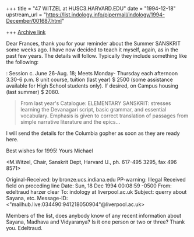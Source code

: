 +++
title = "47 WITZEL at HUSC3.HARVARD.EDU"
date = "1994-12-18"
upstream_url = "https://list.indology.info/pipermail/indology/1994-December/001687.html"

+++
[Archive link](https://list.indology.info/pipermail/indology/1994-December/001687.html)

Dear Frances,
thank you for your reminder about the Summer SANSKRIT some weeks ago. I 
have now decided to teach it myself, again, as in the past few years.
The details will follow. Typically they include something like the 
following:

: Session c. June 26-Aug. 18;
Meets Monday- Thursday each afternoon 3.30-6 p.m.
8 unit course, tuition (last year) $ 2500 (some assistance available for 
High School students only).
If desired, on Campus housing (last summer) $ 2080.
>From last year's Catalogue: ELEMENTARY SANSKRIT:
stresses learning the Devanagari script, basic grammar, and essential 
vocabulary. Emphasis is given to correct translation of passages from 
simple narrative literature and the epics...

I will send the details for the Columbia gopher as soon as they are ready 
here.

Best wishes for 1995!
Yours Michael

<M.Witzel, Chair, Sanskrit Dept, Harvard U., ph. 617-495 3295, fax 496 8571>


Original-Received:  by bronze.ucs.indiana.edu 
PP-warning: Illegal Received field on preceding line
Date: Sun, 18 Dec 1994 00:08:59 -0500
From: edeltraud harzer clear <eclear at bronze.ucs.indiana.edu>
To: indology at liverpool.ac.uk
Subject: querry about Sayana, etc.
Message-ID: <"mailhub.live:034490:941218050904"@liverpool.ac.uk>

Members of the list,
		     does anybody know of any recent 
information about Sayana, Madhava and Vidyaranya?  Is
it one person or two or three?  Thank you. Edeltraud.





